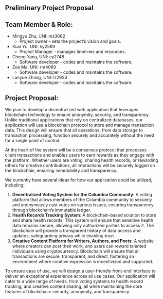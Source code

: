 ## Preliminary Project Proposal

## Team Member & Role:

* Mingyu Zhu, UNI: mz3062  
  * Project owner \- sets the project’s vision and goals.  
* Kuai Yu, UNI: ky2589  
  * Project Manager \- manages timelines and resources.  
* Cheng Yang, UNI: cy2748  
  * Software developer \- codes and maintains the software.  
* Zoe Ma, UNI: rm4069  
  * Software developer \- codes and maintains the software.  
* Lanyue Zhang, UNI: lz2933  
  * Software developer \- codes and maintains the software.

## Project Proposal:

We plan to develop a decentralized web application that leverages blockchain technology to ensure anonymity, security, and transparency. Unlike traditional applications that rely on centralized databases, our application will use a blockchain protocol to store and manage transaction data. This design will ensure that all operations, from data storage to transaction processing, function securely and accurately without the need for a single point of control.

At the heart of the system will be a consensus protocol that processes client transactions and enables users to earn rewards as they engage with the platform. Whether users are voting, sharing health records, or rewarding others for creative contributions, all interactions will be securely logged on the blockchain, ensuring immutability and transparency.

We currently have several ideas for how our application could be utilized, including:

1. **Decentralized Voting System for the Columbia Community**: A voting platform that allows members of the Columbia community to securely and anonymously cast votes on various issues, ensuring transparency through blockchain’s immutable ledger.  
2. **Health Records Tracking System**: A blockchain-based solution to store and share health records. This system will ensure that sensitive health data remains secure, allowing only authorized parties to access it. The blockchain will provide a transparent history of data access and updates, safeguarding privacy while enabling trust.  
3. **Creative Content Platform for Writers, Authors, and Poets**: A website where creators can post their work, and users can reward talented individuals using cryptocurrency. Blockchain will ensure that all transactions are secure, transparent, and direct, fostering an environment where creative expression is incentivized and supported.

To ensure ease of use, we will design a user-friendly front-end interface to deliver an exceptional experience across all use cases. Our application will cater to a wide range of needs, from voting systems to health record tracking, and creative content sharing, all while maintaining the core features of blockchain: security, anonymity, and transparency.

